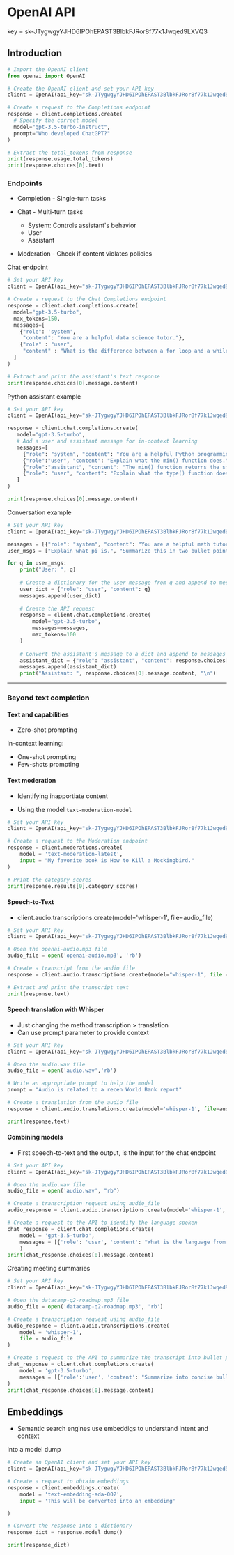 # OpenAI API

key = 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

## Introduction

```py
# Import the OpenAI client
from openai import OpenAI

# Create the OpenAI client and set your API key
client = OpenAI(api_key="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")

# Create a request to the Completions endpoint
response = client.completions.create(
  # Specify the correct model
  model="gpt-3.5-turbo-instruct",
  prompt="Who developed ChatGPT?"
)

# Extract the total_tokens from response
print(response.usage.total_tokens)
print(response.choices[0].text)
```

### Endpoints

* Completion - Single-turn tasks
 
* Chat - Multi-turn tasks
	* System: Controls assistant's behavior
	* User
	* Assistant
	
* Moderation - Check if content violates policies


Chat endpoint
```py
# Set your API key
client = OpenAI(api_key="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")

# Create a request to the Chat Completions endpoint
response = client.chat.completions.create(
  model="gpt-3.5-turbo",
  max_tokens=150,
  messages=[
    {"role": 'system',
     "content": "You are a helpful data science tutor."},
    {"role" : "user",
     "content" : "What is the difference between a for loop and a while loop?"}
  ]
)

# Extract and print the assistant's text response
print(response.choices[0].message.content)
```

Python assistant example
```py
# Set your API key
client = OpenAI(api_key="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")

response = client.chat.completions.create(
   model="gpt-3.5-turbo",
   # Add a user and assistant message for in-context learning
   messages=[
     {"role": "system", "content": "You are a helpful Python programming tutor."},
     {"role":"user", "content": "Explain what the min() function does."},
     {"role":"assistant", "content": "The min() function returns the smallest item from an iterable."},
     {"role": "user", "content": "Explain what the type() function does."}
   ]
)

print(response.choices[0].message.content)
```

Conversation example
```py
# Set your API key
client = OpenAI(api_key="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")

messages = [{"role": "system", "content": "You are a helpful math tutor."}]
user_msgs = ["Explain what pi is.", "Summarize this in two bullet points."]

for q in user_msgs:
    print("User: ", q)
    
    # Create a dictionary for the user message from q and append to messages
    user_dict = {"role": "user", "content": q}
    messages.append(user_dict)
    
    # Create the API request
    response = client.chat.completions.create(
        model="gpt-3.5-turbo",
        messages=messages,
        max_tokens=100
    )
    
    # Convert the assistant's message to a dict and append to messages
    assistant_dict = {"role": "assistant", "content": response.choices[0].message.content}
    messages.append(assistant_dict)
    print("Assistant: ", response.choices[0].message.content, "\n")
```

---

### Beyond text completion

#### Text and capabilities

* Zero-shot prompting

In-context learning:
* One-shot prompting
* Few-shots prompting

#### Text moderation

* Identifying inapportiate content

* Using the model `text-moderation-model`

```py
# Set your API key
client = OpenAI(api_key="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")

# Create a request to the Moderation endpoint
response = client.moderations.create(
    model = 'text-moderation-latest',
    input = "My favorite book is How to Kill a Mockingbird."
)

# Print the category scores
print(response.results[0].category_scores)
```

#### Speech-to-Text

* client.audio.transcriptions.create(model='whisper-1', file=audio_file)

```py
# Set your API key
client = OpenAI(api_key="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")

# Open the openai-audio.mp3 file
audio_file = open('openai-audio.mp3', 'rb')

# Create a transcript from the audio file
response = client.audio.transcriptions.create(model="whisper-1", file = audio_file)

# Extract and print the transcript text
print(response.text)
```

#### Speech translation with Whisper

* Just changing the method transcription > translation
* Can use prompt parameter to provide context

```py
# Set your API key
client = OpenAI(api_key="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")

# Open the audio.wav file
audio_file = open('audio.wav','rb')

# Write an appropriate prompt to help the model
prompt = "Audio is related to a recen World Bank report"

# Create a translation from the audio file
response = client.audio.translations.create(model='whisper-1', file=audio_file, prompt=prompt)

print(response.text)
```

#### Combining models

* First speech-to-text and the output, is the input for the chat endpoint

```py
# Set your API key
client = OpenAI(api_key="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")

# Open the audio.wav file
audio_file = open('audio.wav', "rb")

# Create a transcription request using audio_file
audio_response = client.audio.transcriptions.create(model='whisper-1', file=audio_file)

# Create a request to the API to identify the language spoken
chat_response = client.chat.completions.create(
    model = 'gpt-3.5-turbo',
    messages = [{'role': 'user', 'content': "What is the language from the following conversation: " + audio_response.text}]
    )
print(chat_response.choices[0].message.content)
```

Creating meeting summaries
```py
# Set your API key
client = OpenAI(api_key="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")

# Open the datacamp-q2-roadmap.mp3 file
audio_file = open('datacamp-q2-roadmap.mp3', 'rb')

# Create a transcription request using audio_file
audio_response = client.audio.transcriptions.create(
    model = 'whisper-1',
    file = audio_file
)

# Create a request to the API to summarize the transcript into bullet points
chat_response = client.chat.completions.create(
    model = 'gpt-3.5-turbo',
    messages = [{'role':'user', 'content': "Summarize into concise bullet points: " + audio_response.text}]
)
print(chat_response.choices[0].message.content)
```

## Embeddings

* Semantic search engines use embeddigs to understand intent and context

Into a model dump
```py
# Create an OpenAI client and set your API key
client = OpenAI(api_key="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")

# Create a request to obtain embeddings
response = client.embeddings.create(
    model = 'text-embedding-ada-002',
    input = 'This will be converted into an embedding'

)

# Convert the response into a dictionary
response_dict = response.model_dump()

print(response_dict)
```